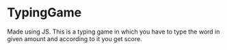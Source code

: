 # TypingGame
Made using JS.  This is a typing game in which you have to type the word in given amount and according to it you get score.
